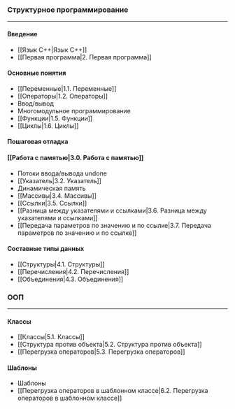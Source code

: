 ### Структурное программирование
***
#### Введение
* [[Язык С++|Язык С++]]
* [[Первая программа|2. Первая программа]]
#### Основные понятия
* [[Переменные|1.1. Переменные]]
* [[Операторы|1.2. Операторы]]
* Ввод/вывод
* Многомодульное программирование
* [[Функции|1.5. Функции]]
* [[Циклы|1.6. Циклы]]
#### Пошаговая отладка
#### [[Работа с памятью|3.0. Работа с памятью]]
* Потоки ввода/вывода undone
* [[Указатель|3.2. Указатель]]
* Динамическая память
* [[Массивы|3.4. Массивы]]
* [[Ссылки|3.5. Ссылки]]
* [[Разница между указателями и ссылками|3.6. Разница между указателями и ссылками]]
* [[Передача параметров по значению и по ссылке|3.7. Передача параметров по значению и по ссылке]]
#### Составные типы данных
* [[Структуры|4.1. Структуры]]
* [[Перечисления|4.2. Перечисления]]
* [[Объединения|4.3. Объединения]]
### ООП
***
#### Классы
* [[Классы|5.1. Классы]]
* [[Структура против объекта|5.2. Структура против объекта]]
* [[Перегрузка операторов|5.3. Перегрузка операторов]]
#### Шаблоны
* Шаблоны
* [[Перегрузка операторов в шаблонном классе|6.2. Перегрузка операторов в шаблонном классе]]
